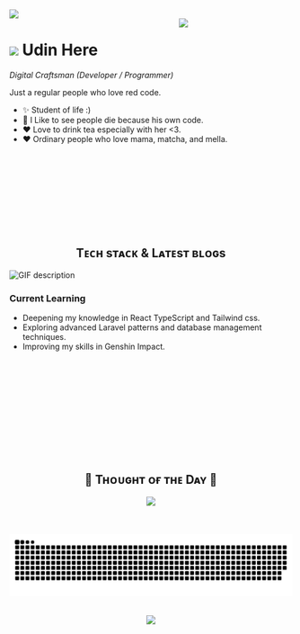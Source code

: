 <div>
  <img align="center" width="80%" src="./Hello World!! Udinn’s Here.gif">
</div>

<div>
  <img align="right" width="40%" src="https://owlbertsio-resized.s3.amazonaws.com/Popper.psd.full.png">
</div>

<!--Header Name-->
# <img src="https://emojis.slackmojis.com/emojis/images/1531849430/4246/blob-sunglasses.gif?1531849430" width="30"/> Udin Here
*Digital Craftsman (Developer / Programmer)*
<br /> 


<!--Start Intro-->               
<p align="left">Just a regular people who love red code. </p>

- ✨ Student of life :)
- 🌱 I Like to see people die because his own code.
- ❤ Love to drink tea especially with her <3.
- ❤ Ordinary people who love mama, matcha, and mella.
  
<!--Profile Count Badge-->
<br />
<br />
<br />
<br />
<br/>
<br/>
<br/>
<br/>

<!--Languages and Tools Section-->       
<h2 align="center">Tᴇᴄʜ sᴛᴀᴄᴋ & Lᴀᴛᴇsᴛ ʙʟᴏɢs</h2> 
<picture>
  <source media="(prefers-color-scheme: dark)" srcset="./Skills_Animation_Dark.gif">
  <source media="(prefers-color-scheme: light)" srcset="./Skills_Animation_White.gif">
  <img align="left" alt="GIF description" src="./Skills_Animation_White.gif">
</picture>
<br />

<h3 align="left">Current Learning</h3>
<ul align="left">
  <li>Deepening my knowledge in React TypeScript and Tailwind css.</li>
  <li>Exploring advanced Laravel patterns and database management techniques.</li>
  <li>Improving my skills in Genshin Impact.</li>
</ul>
<br />
<br />
<br />
<br />
<br />
<br />
<br />
<br />
<br />
<br />

<!--Dynamic Quote card updates everyday at 12 PM--> 
<h2 align="center">🌟 Tʜᴏᴜɢʜᴛ ᴏғ ᴛʜᴇ Dᴀʏ 🌟</h2>

<p align="center">
    <img src="https://readme-daily-quotes.vercel.app/api?author=Seneca&quote=To%20bear%20trials%20with%20a%20calm%20mind%20robs%20misfortune%20of%20its%20strength%20and%20burden.&theme=dark&bg_color=220a28&author_color=ffeb95&accent_color=c56a90">
</p>

</div>
<br/>

<br/>
<picture>
  <source media="(prefers-color-scheme: dark)" srcset="https://raw.githubusercontent.com/platane/platane/output/github-contribution-grid-snake-dark.svg">
  <source media="(prefers-color-scheme: light)" srcset="https://raw.githubusercontent.com/platane/platane/output/github-contribution-grid-snake.svg">
  <img alt="github contribution grid snake animation" src="https://raw.githubusercontent.com/platane/platane/output/github-contribution-grid-snake.svg">
</picture>
<br/>
<br/>

<!--Footer--> 
<p align="center">
  <img src="https://capsule-render.vercel.app/api?type=waving&color=gradient&height=65&section=footer"/>
</p>
